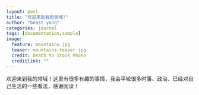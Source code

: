 ```yaml
---
layout: post
title: "欢迎来到我的领域!"
author: "beast yang"
categories: journal
tags: [documentation,sample]
image:
  feature: mountains.jpg
  teaser: mountains-teaser.jpg
  credit: Death to Stock Photo
  creditlink: ""
---
```


欢迎来到我的领域！这里有很多有趣的事情，我会平轮很多时事、政治、已经对自己生活的一些看法，感谢阅读！



